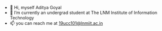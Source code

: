 - 👋 Hi, myself Aditya Goyal
- 🌱 I’m currently an undergrad student at The LNM Institute of Information Technology
- 📫 you can reach me at 19ucc101@lnmiit.ac.in

<!---
adityagoyal0405/adityagoyal0405 is a ✨ special ✨ repository because its `README.md` (this file) appears on your GitHub profile.
You can click the Preview link to take a look at your changes.
--->
